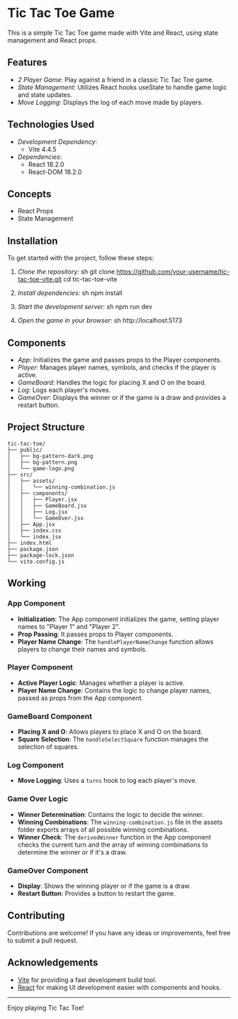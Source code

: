 # Tic Tac Toe Game

This is a simple Tic Tac Toe game made with Vite and React, using state management and React props.

## Features

- *2 Player Game*: Play against a friend in a classic Tic Tac Toe game.
- *State Management*: Utilizes React hooks useState to handle game logic and state updates.
- *Move Logging*: Displays the log of each move made by players.

## Technologies Used

- *Development Dependency*:
  - Vite 4.4.5
- *Dependencies*:
  - React 18.2.0
  - React-DOM 18.2.0

## Concepts 

  - React Props
  - State Management
    
## Installation

To get started with the project, follow these steps:

1. *Clone the repository:*
    sh
    git clone https://github.com/your-username/tic-tac-toe-vite.git
    cd tic-tac-toe-vite
    

2. *Install dependencies:*
    sh
    npm install
    

3. *Start the development server:*
    sh
    npm run dev
    

4. *Open the game in your browser:*
    sh
     http://localhost:5173
    

## Components

- *App*: Initializes the game and passes props to the Player components.
- *Player*: Manages player names, symbols, and checks if the player is active.
- *GameBoard*: Handles the logic for placing X and O on the board.
- *Log*: Logs each player's moves.
- *GameOver*: Displays the winner or if the game is a draw and provides a restart button.

## Project Structure

```
tic-tac-toe/
├── public/
│   ├── bg-pattern-dark.png
│   ├── bg-pattern.png
│   └── game-logo.png
├── src/
│   ├── assets/
│   │   └── winning-combination.js
│   ├── components/
│   │   ├── Player.jsx
│   │   ├── GameBoard.jsx
│   │   ├── Log.jsx
│   │   └── GameOver.jsx
│   ├── App.jsx
│   ├── index.css
│   └── index.jsx
├── index.html
├── package.json
├── package-lock.json
└── vite.config.js
```

## Working

### App Component

- **Initialization**: The App component initializes the game, setting player names to "Player 1" and "Player 2".
- **Prop Passing**: It passes props to Player components.
- **Player Name Change**: The `handlePlayerNameChange` function allows players to change their names and symbols.

### Player Component

- **Active Player Logic**: Manages whether a player is active.
- **Player Name Change**: Contains the logic to change player names, passed as props from the App component.

### GameBoard Component

- **Placing X and O**: Allows players to place X and O on the board.
- **Square Selection**: The `handleSelectSquare` function manages the selection of squares.

### Log Component

- **Move Logging**: Uses a `turns` hook to log each player's move.

### Game Over Logic

- **Winner Determination**: Contains the logic to decide the winner.
- **Winning Combinations**: The `winning-combination.js` file in the assets folder exports arrays of all possible winning combinations.
- **Winner Check**: The `derivedWinner` function in the App component checks the current turn and the array of winning combinations to determine the winner or if it's a draw.

### GameOver Component

- **Display**: Shows the winning player or if the game is a draw.
- **Restart Button**: Provides a button to restart the game.

## Contributing

Contributions are welcome! If you have any ideas or improvements, feel free to submit a pull request.

## Acknowledgements

- [Vite](https://vitejs.dev/) for providing a fast development build tool.
- [React](https://reactjs.org/) for making UI development easier with components and hooks.

---

Enjoy playing Tic Tac Toe!
